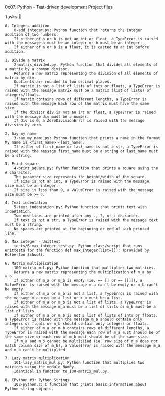 0x07. Python - Test-driven development Project files

Tasks 📃

    0. Integers addition
        0-add_integer.py: Python function that returns the integer addition of two numbers.
        If either of a or b is not an int or float, a TypeError is raised with the message a must be an integer or b must be an integer.
        If either of a or b is a float, it is casted to an int before addition.

    1. Divide a matrix
        2-matrix_divided.py: Python function that divides all elements of a matrix by a common divisor.
        Returns a new matrix representing the division of all elements of matrix by div.
        Quotients are rounded to two decimal places.
        If matrix is not a list of lists of ints or floats, a TypeError is raised with the message matrix must be a matrix (list of lists) of integers/floats.
        If matrix contains rows of different lengths, a TypeError is raised with the message Each row of the matrix must have the same size.
        If the divisor div is not an int or float, a TypeError is raised with the message div must be a number.
        If div is 0, a ZeroDivisionError is raised with the message division by zero.

    2. Say my name
        3-say_my_name.py: Python function that prints a name in the format My name is <first_name> <last_name>.
        If either of first_name or last_name is not a str, a TypeError is raised with the message first_name must be a string or last_name must be a string.

    3. Print square
        4-print_square.py: Python function that prints a square using the # character.
        The paramter size represents the height/width of the square.
        If size is not an int, a TypeError is raised with the message, size must be an integer.
        If size is less than 0, a ValueError is raised with the message size must be >= 0.

    4. Text indentation
        5-text_indentation.py: Python function that prints text with indentation.
        Two new lines are printed after any ., ?, or : character.
        If text is not a str, a TypeError is raised with the message text must be a string.
        No spaces are printed at the beginning or end of each printed line.

    5. Max integer - Unittest
        tests/6-max_integer_test.py: Python class/script that runs unittests for the function def max_integer(list=[]): (provided by Holberton School).

    6. Matrix multiplication
        100-matrix_mul.py: Python function that multiplies two matrices.
        Returns a new matrix representing the multiplication of m_a by m_b.
        If either of m_a or m_b is empty (ie. == [] or == [[]]), a ValueError is raised with the message m_a can't be empty or m_b can't be empty.
        If either of m_a or m_b is not a list, a TypeError is raised with the message m_a must be a list or m_b must be a list.
        If either of m_a or m_b is not a list of lists, a TypeError is raised with the message m_a must be a list of lists or m_b must be a list of lists.
        If either of m_a or m_b is not a list of lists of ints or floats, a TypeError is raised with the message m_a should contain only integers or floats or m_b should contain only integers or floats.
        If either of m_a or m_b contains rows of different lengths, a TypeError is raised with the message each row of m_a must should be of the same size or each row of m_b must should be of the same size.
        If m_a and m_b cannot be multiplied (ie. row size of m_a does not match column size of m_b), a ValueError is raised with the message m_a and m_b can't be multiplied.

    7. Lazy matrix multiplication
        101-lazy_matrix_mul.py: Python function that multiplies two matrices using the module NumPy.
        Identical in function to 100-matrix_mul.py.

    8. CPython #3: Python Strings
        102-python.c: C function that prints basic information about Python string objects.


